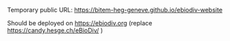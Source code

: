 Temporary public URL: https://bitem-heg-geneve.github.io/ebiodiv-website

Should be deployed on https://ebiodiv.org
(replace https://candy.hesge.ch/eBioDiv/ )
